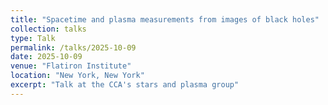 ```yaml
---
title: "Spacetime and plasma measurements from images of black holes"
collection: talks
type: Talk
permalink: /talks/2025-10-09
date: 2025-10-09
venue: "Flatiron Institute"
location: "New York, New York"
excerpt: "Talk at the CCA's stars and plasma group"
---
```



